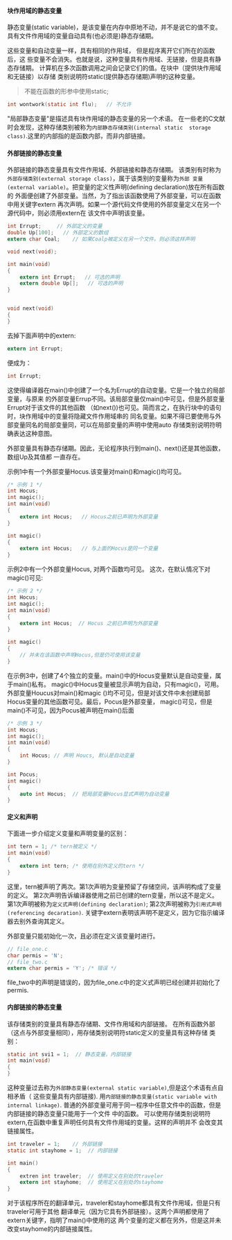 #### 块作用域的静态变量
静态变量(static variable)，是该变量在内存中原地不动，并不是说它的值不变。
具有文件作用域的变量自动具有(也必须是)静态存储期。

这些变量和自动变量一样，具有相同的作用域， 但是程序离开它们所在的函数后，这
些变量不会消失。也就是说，这种变量具有作用域、无链接，但是具有静态存储期。
计算机在多次函数调用之间会记录它们的值。在块中（提供块作用域和无链接）以存储
类别说明符static(提供静态存储期)声明的这种变量。


> 不能在函数的形参中使用static;
```c
int wontwork(static int flu);   // 不允许
```

"局部静态变量"是描述具有块作用域的静态变量的另一个术语。
在一些老的C文献时会发现，这种存储类别被称为`内部静态存储类别(internal static 
storage class)`.这里的内部指的是函数内部，而非内部链接。


####  外部链接的静态变量
外部链接的静态变量具有文件作用域、外部链接和静态存储期。
该类别有时称为`外部存储类别(external storage class)`，属于该类别的变量称为`外部
变量(external variable)`。把变量的定义性声明(defining declaration)放在所有函数的
外面便创建了外部变量。当然，为了指出该函数使用了外部变量，可以在函数中用关键字extern
再次声明。如果一个源代码文件使用的外部变量定义在另一个源代码中，则必须用extern在
该文件中声明该变量。

```c
int Errupt;     // 外部定义的变量
double Up[100];   // 外部定义的数组
extern char Coal;    // 如果Coalp被定义在另一个文件。则必须这样声明

void next(void);

int main(void)
{
	extern int Errupt;   // 可选的声明
	extern double Up[];   // 可选的声明
}


void next(void)
{
}
```

去掉下面声明中的extern:
```c
extern int Errupt;
```
便成为：
```c
int Errupt;
```
这使得编译器在main()中创建了一个名为Errupt的自动变量。它是一个独立的局部变量，与原来
的外部变量Errup不同。该局部变量仅main()中可见，但是外部变量Errupt对于该文件的其他函数
（如next())也可见。简而言之，在执行块中的语句时，块作用域中的变量将隐藏文件作用域串的
同名变量。如果不得已要使用与外部变量同名的局部变量同，可以在局部变量的声明中使用auto
存储类别说明符明确表达这种意图。

外部变量具有静态存储期。因此，无论程序执行到main()、next()还是其他函数，数组Up及其值都
一直存在。

示例1中有一个外部变量Hocus.该变量对main()和magic()均可见。
```c
/* 示例 1 */
int Hocus;
int magic();
int main(void)
{
	extern int Hocus;   // Hocus之前已声明为外部变量
}

int magic()
{
	extern int Hocus;   // 与上面的Hocus是同一个变量
}
```

示例2中有一个外部变量Hocus, 对两个函数均可见。
这次，在默认情况下对magic()可见:
```c
/* 示例 2 */
int Hocus;
int magic();
int main(void)
{
	extern int Hocus;  // Hocus 之前已声明为外部变量
}

int magic()
{
	// 并未在该函数中声明Hocus,但是仍可使用该变量
}
```

在示例3中，创建了4个独立的变量。main()中的Hocus变量默认是自动变量，属于main()私有。
magic()中Hocus变量被显示声明为自动，只有magic()，可用。外部变量Houcus对main()和magic
()均不可见，但是对该文件中未创建局部Hocus变量的其他函数可见。最后，Pocus是外部变量，
magic()可见，但是main()不可见，因为Pocus被声明在main()后面
```c
/* 示例 3 */
int Hocus;
int magic();
int main(void)
{
	int Hocus; // 声明 Houcs, 默认是自动变量
}

int Pocus;
int magic()
{
	auto int Hocus;  // 把局部变量Hocus显式声明为自动变量
}
```


#### 定义和声明
下面进一步介绍定义变量和声明变量的区别：
```c
int tern = 1; /* tern被定义 */
int main(void)
{
	extern int tern; /* 使用在别外定义的tern */
}
```
这里，tern被声明了两次。第1次声明为变量预留了存储空间，该声明构成了变量的定义。
第2次声明告诉编译器使用之前已创建的tern变量，所以这不是定义。
第1次声明被称为`定义式声明(defining declaration)`;
第2次声明被称为`引用式声明(referencing decaration)`.
关键字extern表明该声明不是定义，因为它指示编译器去别外查询其定义。

外部变量只能初始化一次，且必须在定义该变量时进行。
```c
// file_one.c
char permis = 'N';
// file_two.c
extern char permis = 'Y'; /* 错误 */
```
file_two中的声明是错误的，因为file_one.c中的定义式声明已经创建并初始化了permis.


#### 内部链接的静态变量
该存储类别的变量具有静态存储期、文件作用域和内部链接。
在所有函数外部（这点与外部变量相同），用存储类别说明符static定义的变量具有这种存储
类别：
```c
static int svi1 = 1;  // 静态变量，内部链接
int main(void)
{
}
```
这种变量过去称为`外部静态变量(external static variable)`,但是这个术语有点自相矛盾（
这些变量具有内部链接). 用`内部链接的静态变量(static variable with internal linkage)`.
普通的外部变量可用于同一程序中任意文件中的函数，但是内部链接的静态变量只能用于一个文件
中的函数。
可以使用存储类别说明符extern,在函数中重复声明任何具有文件作用域的变量。这样的声明并不
会改变其链接属性。
```c
int traveler = 1;    // 外部链接
static int stayhome = 1;  // 内部链接

int main()
{
	extren int traveler;  // 使用定义在别处的traveler
	extern int stayhome;  // 使用定义在别处的stayhome
}
```
对于该程序所在的翻译单元，traveler和stayhome都具有文件作用域，但是只有traveler可用于其他
翻译单元（因为它具有外部链接）。这两个声明都使用了extern关键字，指明了main()中使用的这
两个变量的定义都在另外，但是这并未改变stayhome的内部链接属性。
